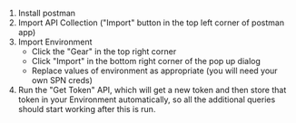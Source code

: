 1. Install postman
1. Import API Collection ("Import" button in the top left corner of postman app)
1. Import Environment
    * Click the "Gear" in the top right corner
    * Click "Import" in the bottom right corner of the pop up dialog
    * Replace values of environment as appropriate (you will need your own SPN creds)
1. Run the "Get Token" API, which will get a new token and then store that token in your Environment automatically, so all the additional queries should start working after this is run.